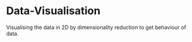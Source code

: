 # Data-Visualisation
Visualising the data in 2D by dimensionality reduction to get behaviour of data.
